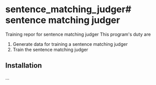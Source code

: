 # sentence_matching_judger# sentence matching judger
Training repor for sentence matching judger
This program's duty are
1. Generate data for training a sentence matching judger
2. Train the sentence matching judger

## Installation
...

